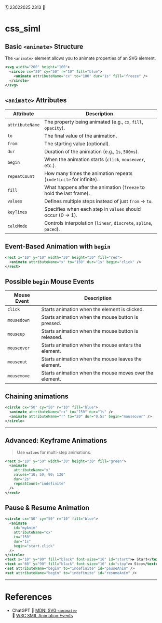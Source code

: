 🗓️ 23022025 2313
📎

# css_siml

## Basic `<animate>` Structure

The `<animate>` element allows you to animate properties of an SVG element.


```xml
<svg width="200" height="100">
  <circle cx="20" cy="50" r="10" fill="blue">
    <animate attributeName="cx" to="180" dur="1s" fill="freeze" />
  </circle>
</svg>

```


## `<animate>` Attributes

| **Attribute**   | **Description**                                                     |
| --------------- | ------------------------------------------------------------------- |
| `attributeName` | The property being animated (e.g., `cx`, `fill`, `opacity`).        |
| `to`            | The final value of the animation.                                   |
| `from`          | The starting value (optional).                                      |
| `dur`           | Duration of the animation (e.g., `1s`, `500ms`).                    |
| `begin`         | When the animation starts (`click`, `mouseover`, etc.).             |
| `repeatCount`   | How many times the animation repeats (`indefinite` for infinite).   |
| `fill`          | What happens after the animation (`freeze` to hold the last frame). |
| `values`        | Defines multiple steps instead of just `from` → `to`.               |
| `keyTimes`      | Specifies when each step in `values` should occur (0 → 1).          |
| `calcMode`      | Controls interpolation (`linear`, `discrete`, `spline`, `paced`).   |

## Event-Based Animation with `begin`

```xml
<rect x="10" y="10" width="30" height="30" fill="red">
  <animate attributeName="x" to="150" dur="1s" begin="click" />
</rect>

```


## Possible `begin` Mouse Events

|**Mouse Event**|**Description**|
|---|---|
|`click`|Starts animation when the element is clicked.|
|`mousedown`|Starts animation when the mouse button is pressed.|
|`mouseup`|Starts animation when the mouse button is released.|
|`mouseover`|Starts animation when the mouse enters the element.|
|`mouseout`|Starts animation when the mouse leaves the element.|
|`mousemove`|Starts animation when the mouse moves over the element.|

## Chaining animations

```xml
<circle cx="50" cy="50" r="10" fill="blue">
  <animate attributeName="cx" to="150" dur="1s" />
  <animate attributeName="r" to="20" dur="0.5s" begin="mouseover" />
</circle>

```

---

## Advanced: Keyframe Animations

> Use **`values`** for multi-step animations.


```xml
<rect x="10" y="50" width="30" height="30" fill="green">
  <animate
    attributeName="x"
    values="10; 50; 90; 130"
    dur="2s"
    repeatCount="indefinite"
  />
</rect>

```

## Pause & Resume Animation


```xml
<circle cx="50" cy="50" r="10" fill="blue">
  <animate
    id="myAnim"
    attributeName="cx"
    to="150"
    dur="1s"
    begin="start.click"
  />
</circle>
<text x="10" y="90" fill="black" font-size="16" id="start">▶ Start</text>
<text x="60" y="90" fill="black" font-size="16" id="stop">⏸ Stop</text>
<set attributeName="begin" to="indefinite" id="pauseAnim" />
<set attributeName="begin" to="indefinite" id="resumeAnim" />

```


---
# References
- ChatGPT
🔹 [MDN: SVG `<animate>`](https://developer.mozilla.org/en-US/docs/Web/SVG/Element/animate)  
🔹 [W3C SMIL Animation Events](https://www.w3.org/TR/SVG11/animate.html#BeginAttribute)